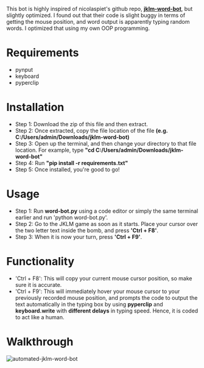 This bot is highly inspired of nicolaspiet's github repo, **[jklm-word-bot]([url](https://github.com/nicolaspiet/jklm-word-bot.git)https://github.com/nicolaspiet/jklm-word-bot.git)**, but slightly optimized. I found out that their code is slight buggy in terms of getting the mouse position, and word output is apparently typing random words. I optimized that using my own OOP programming.

# Requirements
 - pynput
 - keyboard
 - pyperclip

# Installation
 - Step 1: Download the zip of this file and then extract.
 - Step 2: Once extracted, copy the file location of the file **(e.g. C:/Users/admin/Downloads/jklm-word-bot)**
 - Step 3: Open up the terminal, and then change your directory to that file location. For example, type **"cd C:/Users/admin/Downloads/jklm-word-bot"**
 - Step 4: Run **"pip install -r requirements.txt"**
 - Step 5: Once installed, you're good to go!

# Usage
 - Step 1: Run **word-bot.py** using a code editor or simply the same terminal earlier and run 'python word-bot.py'.
 - Step 2: Go to the JKLM game as soon as it starts. Place your cursor over the two letter text inside the bomb, and press **'Ctrl + F8'**. 
 - Step 3: When it is now your turn, press **'Ctrl + F9'**. 

# Functionality
 - 'Ctrl + F8': This will copy your current mouse cursor position, so make sure it is accurate.
 - 'Ctrl + F9': This will immediately hover your mouse cursor to your previously recorded mouse position, and prompts the code to output the text automatically in the typing box by using **pyperclip** and **keyboard.write** with **different delays** in typing speed. Hence, it is coded to act like a human.

# Walkthrough
![automated-jklm-word-bot](https://github.com/meezlung/automated-jklm-word-bot/assets/65329581/7219aa11-6540-4bec-9cb7-11f492d09df3)



